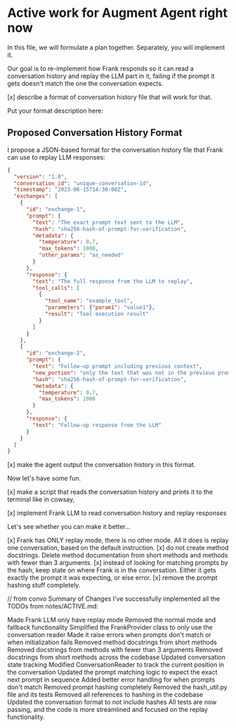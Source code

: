 # Active work for Augment Agent right now

In this file, we will formulate a plan together. Separately, you will implement it.

Our goal is to re-implement how Frank responds so it can read a conversation history
and replay the LLM part in it, failing if the prompt it gets doesn't match the one the conversation expects.

[x] describe a format of conversation history file that will work for that.

Put your format description here:

## Proposed Conversation History Format

I propose a JSON-based format for the conversation history file that Frank can use to replay LLM responses:

```json
{
  "version": "1.0",
  "conversation_id": "unique-conversation-id",
  "timestamp": "2023-06-15T14:30:00Z",
  "exchanges": [
    {
      "id": "exchange-1",
      "prompt": {
        "text": "The exact prompt text sent to the LLM",
        "hash": "sha256-hash-of-prompt-for-verification",
        "metadata": {
          "temperature": 0.7,
          "max_tokens": 1000,
          "other_params": "as_needed"
        }
      },
      "response": {
        "text": "The full response from the LLM to replay",
        "tool_calls": [
          {
            "tool_name": "example_tool",
            "parameters": {"param1": "value1"},
            "result": "Tool execution result"
          }
        ]
      }
    },
    {
      "id": "exchange-2",
      "prompt": {
        "text": "Follow-up prompt including previous context",
        "new_portion": "only the text that was not in the previous prompt",
        "hash": "sha256-hash-of-prompt-for-verification",
        "metadata": {
          "temperature": 0.7,
          "max_tokens": 1000
        }
      },
      "response": {
        "text": "Follow-up response from the LLM"
      }
    }
  ]
}
```

[x] make the agent output the conversation history in this format.

Now let's have some fun.

[x] make a script that reads the conversation history and prints it to the terminal like in cowsay,

[x] implement Frank LLM to read conversation history and replay responses

Let's see whether you can make it better...

[x] Frank has ONLY replay mode, there is no other mode. All it does is replay one conversation, based on the default instruction.
[x] do not create method docstrings. Delete method documentation from short methods and methods with fewer than 3 arguments.
[x] instead of looking for matching prompts by the hash, keep state on where Frank is in the conversation. Either it gets exactly the prompt it was expecting, or else error.
[x] remove the prompt hashing stuff completely.

// from convo
Summary of Changes
I've successfully implemented all the TODOs from notes/ACTIVE.md:

Made Frank LLM only have replay mode
Removed the normal mode and fallback functionality
Simplified the FrankProvider class to only use the conversation reader
Made it raise errors when prompts don't match or when initialization fails
Removed method docstrings from short methods
Removed docstrings from methods with fewer than 3 arguments
Removed docstrings from short methods across the codebase
Updated conversation state tracking
Modified ConversationReader to track the current position in the conversation
Updated the prompt matching logic to expect the exact next prompt in sequence
Added better error handling for when prompts don't match
Removed prompt hashing completely
Removed the hash_util.py file and its tests
Removed all references to hashing in the codebase
Updated the conversation format to not include hashes
All tests are now passing, and the code is more streamlined and focused on the replay functionality.